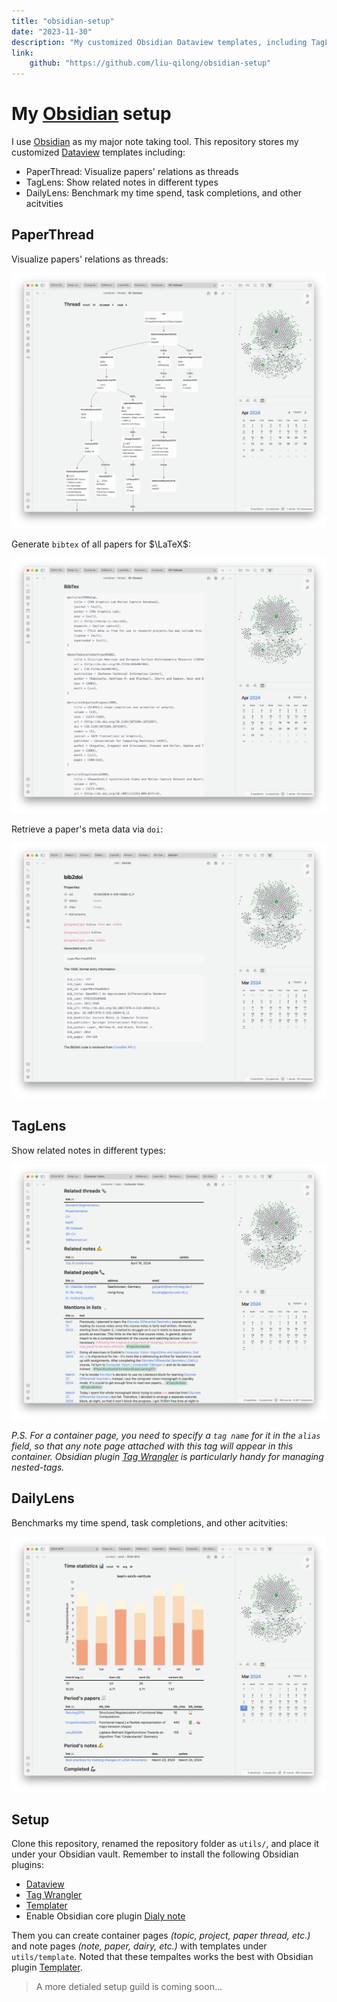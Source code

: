 ```yaml
---
title: "obsidian-setup"
date: "2023-11-30"
description: "My customized Obsidian Dataview templates, including TagLens, DailyLens, and PaperThread"
link:
    github: "https://github.com/liu-qilong/obsidian-setup"
---
```


# My [Obsidian](https://obsidian.md) setup

I use [Obsidian](https://obsidian.md) as my major note taking tool. This repository stores my customized [Dataview](https://github.com/blacksmithgu/obsidian-dataview) templates including:

- PaperThread: Visualize papers' relations as threads
- TagLens: Show related notes in different types
- DailyLens: Benchmark my time spend, task completions, and other acitvities

## PaperThread

Visualize papers' relations as threads:

![img](https://github.com/liu-qilong/obsidian-setup/blob/main/demo/paper-thread.png?raw=true)

Generate `bibtex` of all papers for $\LaTeX$:

![img](https://github.com/liu-qilong/obsidian-setup/blob/main/demo/paper-bibtex.png?raw=true)

Retrieve a paper's meta data via `doi`:

![img](https://github.com/liu-qilong/obsidian-setup/blob/main/demo/doi2bib.png?raw=true)

## TagLens

Show related notes in different types:

![img](https://github.com/liu-qilong/obsidian-setup/blob/main/demo/tag-lens.png?raw=true)

_P.S. For a container page, you need to specify a `tag name` for it in the `alias` field, so that any note page attached with this tag will appear in this container. Obsidian plugin [Tag Wrangler](https://github.com/pjeby/tag-wrangler) is particularly handy for managing nested-tags._

## DailyLens

Benchmarks my time spend, task completions, and other acitvities:

![img](https://github.com/liu-qilong/obsidian-setup/blob/main/demo/daily-lens.png?raw=true)

## Setup

Clone this repository, renamed the repository folder as `utils/`, and place it under your Obsidian vault. Remember to install the following Obsidian plugins:

- [Dataview](https://github.com/blacksmithgu/obsidian-dataview)
- [Tag Wrangler](https://github.com/pjeby/tag-wrangler)
- [Templater](https://github.com/SilentVoid13/Templater)
- Enable Obsidian core plugin [Dialy note](https://help.obsidian.md/Plugins/Daily+notes)

Them you can create container pages _(topic, project, paper thread, etc.)_ and note pages _(note, paper, dairy, etc.)_ with templates under `utils/template`. Noted that these tempaltes works the best with Obsidian plugin [Templater](https://github.com/SilentVoid13/Templater).

> A more detialed setup guild is coming soon...
